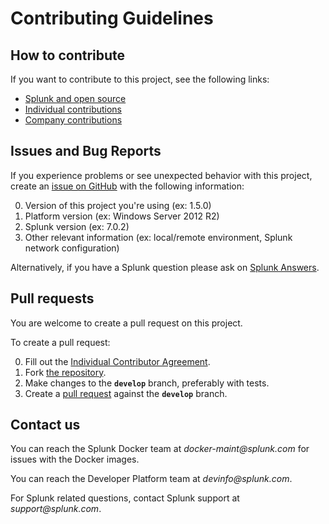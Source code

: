 # Contributing Guidelines

## How to contribute

If you want to contribute to this project, see the following links:

* [Splunk and open source][contributions]
* [Individual contributions][indivcontrib]
* [Company contributions][companycontrib]

## Issues and Bug Reports

If you experience problems or see unexpected behavior with this project, create an [issue on GitHub][issues] with the following information:

0. Version of this project you're using (ex: 1.5.0)
0. Platform version (ex: Windows Server 2012 R2)
0. Splunk version (ex: 7.0.2)
0. Other relevant information (ex: local/remote environment, Splunk network configuration)

Alternatively, if you have a Splunk question please ask on [Splunk Answers][answers].

## Pull requests

You are welcome to create a pull request on this project.

To create a pull request:

0. Fill out the [Individual Contributor Agreement][indivcontrib].
0. Fork [the repository][repo].
0. Make changes to the **`develop`** branch, preferably with tests.
0. Create a [pull request][pulls] against the **`develop`** branch.

## Contact us

You can reach the Splunk Docker team at _docker-maint@splunk.com_ for issues with the Docker images.

You can reach the Developer Platform team at _devinfo@splunk.com_.

For Splunk related questions, contact Splunk support at _support@splunk.com_.

[contributions]:            http://dev.splunk.com/view/opensource/SP-CAAAEDM
[indivcontrib]:             http://dev.splunk.com/goto/individualcontributions
[companycontrib]:           http://dev.splunk.com/view/companycontributions/SP-CAAAEDR
[answers]:                  http://answers.splunk.com/
[repo]:                     https://github.com/splunk/docker-itmonitoring
[issues]:                   https://github.com/splunk/docker-itmonitoring/issues
[pulls]:                    https://github.com/splunk/docker-itmonitoring/pulls
